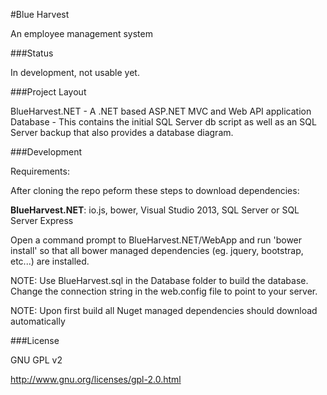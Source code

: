 #Blue Harvest

An employee management system

###Status

In development, not usable yet.

###Project Layout

BlueHarvest.NET - A .NET based ASP.NET MVC and Web API application  
Database - This contains the initial SQL Server db script as well as an
SQL Server backup that also provides a database diagram.

###Development

Requirements:  

After cloning the repo peform these steps to download dependencies:

**BlueHarvest.NET**: io.js, bower, Visual Studio 2013, SQL Server or SQL Server Express

Open a command prompt to BlueHarvest.NET/WebApp and run 'bower install' so that
all bower managed dependencies (eg. jquery, bootstrap, etc...) are installed.

NOTE: Use BlueHarvest.sql in the Database folder to build the database. Change 
the connection string in the web.config file to point to your server.

NOTE: Upon first build all Nuget managed dependencies should download 
automatically

###License

GNU GPL v2

http://www.gnu.org/licenses/gpl-2.0.html
